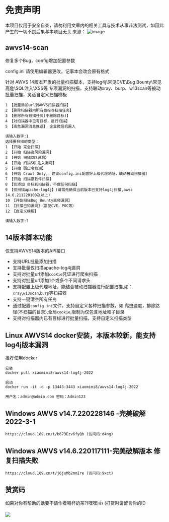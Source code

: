 # 免责声明
本项目仅用于安全自查，请勿利用文章内的相关工具与技术从事非法测试，如因此产生的一切不良后果与本项目无关
来源：
![image](https://22user-images.githubusercontent.com/50769953/156727578-128466d6-b697-4ec7-9b86-802ae21b988a.png)


## awvs14-scan
修复多个Bug，config增加配置参数

config.ini 请使用编辑器更改，记事本会改会原有格式

针对 AWVS 14版本开发的批量扫描脚本，支持log4j\常见CVE\Bug Bounty\常见高危\SQL注入\XSS等 专项漏洞的扫描，支持联动xray、burp、w13scan等被动批量扫描，灵活自定义扫描模板

```
1 【批量添加url到AWVS扫描器扫描】
2 【删除扫描器内所有目标与扫描任务】
3 【删除所有扫描任务(不删除目标)】
4 【对扫描器中已有目标，进行扫描】 
5 【高危漏洞消息推送】 企业微信机器人
    
请输入数字:1
选择要扫描的类型：
1 【开始 完全扫描】
2 【开始 扫描高风险漏洞】
3 【开始 扫描XSS漏洞】
4 【开始 扫描SQL注入漏洞】
5 【开始 弱口令检测】
6 【开始 Crawl Only,，建议config.ini配置好上级代理地址，联动被动扫描器】
7 【开始 扫描意软件扫描】
8 【仅添加 目标到扫描器，不做任何扫描】
9 【仅扫描apache-log4j】(请需先确保当前版本已支持log4j扫描,awvs 14.6.211220100及以上)
10 【开始扫描Bug Bounty高频漏洞】
11 【扫描已知漏洞】（常见CVE，POC等）
12 【自定义模板】

请输入数字:?
```

## 14版本脚本功能  
仅支持AWVS14版本的API接口
* 支持URL批量添加扫描
* 支持批量仅扫描apache-log4j漏洞
* 支持对批量url添加`cooKie`凭证进行爬虫扫描
* 支持对批量url添加1个或多个不同请求头
* 支持配置上级代理地址，能结合被动扫描器进行配置扫描,如：`xray`,`w13scan`,`burp`等扫描器
* 支持一键清空所有任务
* 通过配置`config.ini`文件，支持自定义各种扫描参数，如:爬虫速度，排除路径(不扫描的目录),全局`cookie`,限制为仅包含地址和子目录
* 支持对扫描器内已有目标进行批量扫描，支持自定义扫描类型



## Linux AWVS14 docker安装，本版本较新，能支持log4j版本漏洞
推荐使用docker 
```
安装
docker pull xiaomimi8/awvs14-log4j-2022

启动
docker run -it -d -p 13443:3443 xiaomimi8/awvs14-log4j-2022

用户名：admin@admin.com 密码：Admin123
```

## Windows AWVS v14.7.220228146 -完美破解 2022-3-1
```
https://cloud.189.cn/t/b673Ezv6fyQb (访问码:d4ng)

```


## Windows AWVS v14.6.220117111-完美破解版本 修复扫描失败
```
https://cloud.189.cn/t/j6juMb2mmIre (访问码:9xct)  

```

## 赞赏码
如果对你有帮助的话要不请作者喝杯奶茶?(嘿嘿)👍 (打赏时请留言你的ID

![](https://s3.bmp.ovh/imgs/2022/02/185eb77e0285777a.png)


